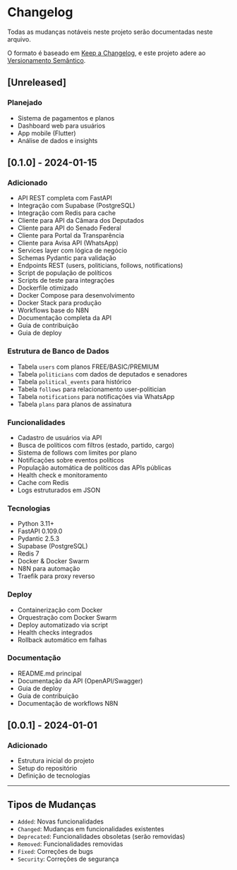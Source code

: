 # Changelog

Todas as mudanças notáveis neste projeto serão documentadas neste arquivo.

O formato é baseado em [Keep a Changelog](https://keepachangelog.com/pt-BR/1.0.0/),
e este projeto adere ao [Versionamento Semântico](https://semver.org/lang/pt-BR/).

## [Unreleased]

### Planejado
- Sistema de pagamentos e planos
- Dashboard web para usuários
- App mobile (Flutter)
- Análise de dados e insights

## [0.1.0] - 2024-01-15

### Adicionado
- API REST completa com FastAPI
- Integração com Supabase (PostgreSQL)
- Integração com Redis para cache
- Cliente para API da Câmara dos Deputados
- Cliente para API do Senado Federal
- Cliente para Portal da Transparência
- Cliente para Avisa API (WhatsApp)
- Services layer com lógica de negócio
- Schemas Pydantic para validação
- Endpoints REST (users, politicians, follows, notifications)
- Script de população de políticos
- Scripts de teste para integrações
- Dockerfile otimizado
- Docker Compose para desenvolvimento
- Docker Stack para produção
- Workflows base do N8N
- Documentação completa da API
- Guia de contribuição
- Guia de deploy

### Estrutura de Banco de Dados
- Tabela `users` com planos FREE/BASIC/PREMIUM
- Tabela `politicians` com dados de deputados e senadores
- Tabela `political_events` para histórico
- Tabela `follows` para relacionamento user-politician
- Tabela `notifications` para notificações via WhatsApp
- Tabela `plans` para planos de assinatura

### Funcionalidades
- Cadastro de usuários via API
- Busca de políticos com filtros (estado, partido, cargo)
- Sistema de follows com limites por plano
- Notificações sobre eventos políticos
- População automática de políticos das APIs públicas
- Health check e monitoramento
- Cache com Redis
- Logs estruturados em JSON

### Tecnologias
- Python 3.11+
- FastAPI 0.109.0
- Pydantic 2.5.3
- Supabase (PostgreSQL)
- Redis 7
- Docker & Docker Swarm
- N8N para automação
- Traefik para proxy reverso

### Deploy
- Containerização com Docker
- Orquestração com Docker Swarm
- Deploy automatizado via script
- Health checks integrados
- Rollback automático em falhas

### Documentação
- README.md principal
- Documentação da API (OpenAPI/Swagger)
- Guia de deploy
- Guia de contribuição
- Documentação de workflows N8N

## [0.0.1] - 2024-01-01

### Adicionado
- Estrutura inicial do projeto
- Setup do repositório
- Definição de tecnologias

---

## Tipos de Mudanças

- `Added`: Novas funcionalidades
- `Changed`: Mudanças em funcionalidades existentes
- `Deprecated`: Funcionalidades obsoletas (serão removidas)
- `Removed`: Funcionalidades removidas
- `Fixed`: Correções de bugs
- `Security`: Correções de segurança

